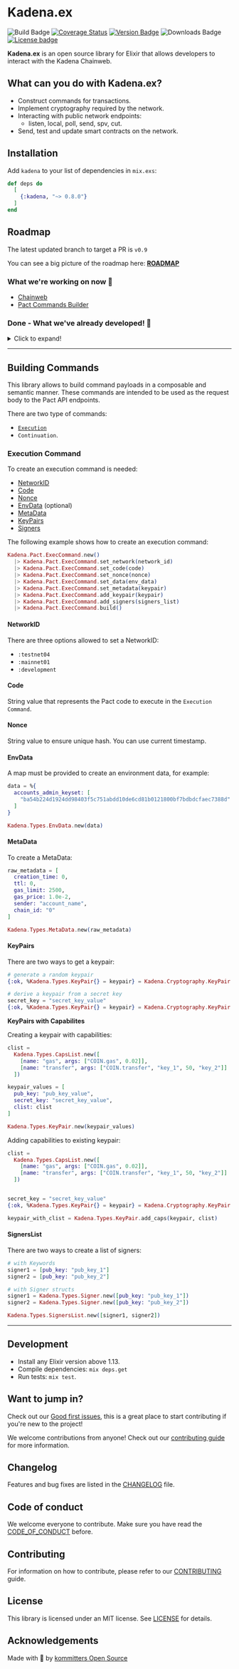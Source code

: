 # Kadena.ex

![Build Badge](https://img.shields.io/github/workflow/status/kommitters/kadena.ex/Kadena%20CI/main?style=for-the-badge)
[![Coverage Status](https://img.shields.io/coveralls/github/kommitters/kadena.ex?style=for-the-badge)](https://coveralls.io/github/kommitters/kadena.ex)
[![Version Badge](https://img.shields.io/hexpm/v/kadena?style=for-the-badge)](https://hexdocs.pm/kadena)
![Downloads Badge](https://img.shields.io/hexpm/dt/kadena?style=for-the-badge)
[![License badge](https://img.shields.io/hexpm/l/kadena?style=for-the-badge)](https://github.com/kommitters/kadena.ex/blob/main/LICENSE)

**Kadena.ex** is an open source library for Elixir that allows developers to interact with the Kadena Chainweb.

## What can you do with Kadena.ex?

- Construct commands for transactions.
- Implement cryptography required by the network.
- Interacting with public network endpoints:
  - listen, local, poll, send, spv, cut.
- Send, test and update smart contracts on the network.

## Installation

Add `kadena` to your list of dependencies in `mix.exs`:

```elixir
def deps do
  [
    {:kadena, "~> 0.8.0"}
  ]
end
```

## Roadmap

The latest updated branch to target a PR is `v0.9`

You can see a big picture of the roadmap here: [**ROADMAP**][roadmap]

### What we're working on now 🎉

- [Chainweb](https://github.com/kommitters/kadena.ex/issues/57)
- [Pact Commands Builder](https://github.com/kommitters/kadena.ex/issues/131)

### Done - What we've already developed! 🚀

<details>
<summary>Click to expand!</summary>

- [Base types](https://github.com/kommitters/kadena.ex/issues/11)
- [Keypair types](https://github.com/kommitters/kadena.ex/issues/12)
- [PactValue types](https://github.com/kommitters/kadena.ex/issues/15)
- [SignCommand types](https://github.com/kommitters/kadena.ex/issues/16)
- [ContPayload types](https://github.com/kommitters/kadena.ex/issues/28)
- [Cap types](https://github.com/kommitters/kadena.ex/issues/30)
- [ExecPayload types](https://github.com/kommitters/kadena.ex/issues/32)
- [PactPayload types](https://github.com/kommitters/kadena.ex/issues/34)
- [MetaData and Signer types](https://github.com/kommitters/kadena.ex/issues/35)
- [CommandPayload types](https://github.com/kommitters/kadena.ex/issues/36)
- [PactExec types](https://github.com/kommitters/kadena.ex/issues/40)
- [PactEvents types](https://github.com/kommitters/kadena.ex/issues/41)
- [CommandResult types](https://github.com/kommitters/kadena.ex/issues/43)
- [PactCommand types](https://github.com/kommitters/kadena.ex/issues/13)
- [PactAPI types](https://github.com/kommitters/kadena.ex/issues/17)
- [Wallet types](https://github.com/kommitters/kadena.ex/issues/18)
- [Kadena Crypto](https://github.com/kommitters/kadena.ex/issues/51)
- [Kadena Pact](https://github.com/kommitters/kadena.ex/issues/55)

</details>

---

## Building Commands

This library allows to build command payloads in a composable and semantic manner.
These commands are intended to be used as the request body to the Pact API endpoints.

There are two type of commands:

- [`Execution`](#execution-command)
- `Continuation`.

### Execution Command

To create an execution command is needed:

- [NetworkID](#networkid)
- [Code](#code)
- [Nonce](#nonce)
- [EnvData](#envdata) (optional)
- [MetaData](#metadata)
- [KeyPairs](#keypair)
- [Signers](#signerslist)

The following example shows how to create an execution command:

```elixir
Kadena.Pact.ExecCommand.new()
  |> Kadena.Pact.ExecCommand.set_network(network_id)
  |> Kadena.Pact.ExecCommand.set_code(code)
  |> Kadena.Pact.ExecCommand.set_nonce(nonce)
  |> Kadena.Pact.ExecCommand.set_data(env_data)
  |> Kadena.Pact.ExecCommand.set_metadata(keypair)
  |> Kadena.Pact.ExecCommand.add_keypair(keypair)
  |> Kadena.Pact.ExecCommand.add_signers(signers_list)
  |> Kadena.Pact.ExecCommand.build()
```

#### NetworkID

There are three options allowed to set a NetworkID:

- `:testnet04`
- `:mainnet01`
- `:development`

#### Code

String value that represents the Pact code to execute in the `Execution Command`.

#### Nonce

String value to ensure unique hash. You can use current timestamp.

#### EnvData

A map must be provided to create an environment data, for example:

```elixir
data = %{
  accounts_admin_keyset: [
    "ba54b224d1924dd98403f5c751abdd10de6cd81b0121800bf7bdbdcfaec7388d"
  ]
}

Kadena.Types.EnvData.new(data)
```

#### MetaData

To create a MetaData:

```elixir
raw_metadata = [
  creation_time: 0,
  ttl: 0,
  gas_limit: 2500,
  gas_price: 1.0e-2,
  sender: "account_name",
  chain_id: "0"
]

Kadena.Types.MetaData.new(raw_metadata)
```

#### KeyPairs

There are two ways to get a keypair:

```elixir
# generate a random keypair
{:ok, %Kadena.Types.KeyPair{} = keypair} = Kadena.Cryptography.KeyPair.generate()

# derive a keypair from a secret key
secret_key = "secret_key_value"
{:ok, %Kadena.Types.KeyPair{} = keypair} = Kadena.Cryptography.KeyPair.from_secret_key(secret_key)
```


**KeyPairs with Capabilites**

Creating a keypair with capabilities:

```elixir
clist =
  Kadena.Types.CapsList.new([
    [name: "gas", args: ["COIN.gas", 0.02]],
    [name: "transfer", args: ["COIN.transfer", "key_1", 50, "key_2"]]
  ])

keypair_values = [
  pub_key: "pub_key_value",
  secret_key: "secret_key_value",
  clist: clist
]

Kadena.Types.KeyPair.new(keypair_values)
```

Adding capabilities to existing keypair:
```elixir
clist =
  Kadena.Types.CapsList.new([
    [name: "gas", args: ["COIN.gas", 0.02]],
    [name: "transfer", args: ["COIN.transfer", "key_1", 50, "key_2"]]
  ])


secret_key = "secret_key_value"
{:ok, %Kadena.Types.KeyPair{} = keypair} = Kadena.Cryptography.KeyPair.from_secret_key(secret_key)

keypair_with_clist = Kadena.Types.KeyPair.add_caps(keypair, clist)
```

#### SignersList

There are two ways to create a list of signers:

```elixir
# with Keywords
signer1 = [pub_key: "pub_key_1"]
signer2 = [pub_key: "pub_key_2"]

# with Signer structs
signer1 = Kadena.Types.Signer.new([pub_key: "pub_key_1"])
signer2 = Kadena.Types.Signer.new([pub_key: "pub_key_2"])

Kadena.Types.SignersList.new([signer1, signer2])
```

---

## Development

- Install any Elixir version above 1.13.
- Compile dependencies: `mix deps.get`
- Run tests: `mix test`.

## Want to jump in?

Check out our [Good first issues][good-first-issues], this is a great place to start contributing if you're new to the project!

We welcome contributions from anyone! Check out our [contributing guide][contributing] for more information.

## Changelog

Features and bug fixes are listed in the [CHANGELOG][changelog] file.

## Code of conduct

We welcome everyone to contribute. Make sure you have read the [CODE_OF_CONDUCT][coc] before.

## Contributing

For information on how to contribute, please refer to our [CONTRIBUTING][contributing] guide.

## License

This library is licensed under an MIT license. See [LICENSE][license] for details.

## Acknowledgements

Made with 💙 by [kommitters Open Source](https://kommit.co)

[license]: https://github.com/kommitters/kadena.ex/blob/main/LICENSE
[coc]: https://github.com/kommitters/kadena.ex/blob/main/CODE_OF_CONDUCT.md
[changelog]: https://github.com/kommitters/kadena.ex/blob/main/CHANGELOG.md
[contributing]: https://github.com/kommitters/kadena.ex/blob/main/CONTRIBUTING.md
[roadmap]: https://github.com/orgs/kommitters/projects/5/views/3
[good-first-issues]: https://github.com/kommitters/kadena.ex/labels/%F0%9F%91%8B%20Good%20first%20issue
